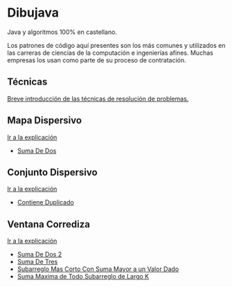 # Dibujava

Java y algoritmos 100% en castellano.

Los patrones de código aquí presentes son los más comunes y utilizados en las carreras de ciencias de la computación e ingenierías afines.
Muchas empresas los usan como parte de su proceso de contratación.

## Técnicas

[Breve introducción de las técnicas de resolución de problemas.
](tecnicas.md)

## Mapa Dispersivo

[Ir a la explicación](src%2Fmain%2Fjava%2Fcom%2Fzurcacielos%2Falgoritmos%2FMapaDispersivo%2Fmapadispersivo.md)

- [Suma De Dos](src%2Fmain%2Fjava%2Fcom%2Fzurcacielos%2Falgoritmos%2FMapaDispersivo%2FSumaDeDos.java)

## Conjunto Dispersivo
[Ir a la explicación](src%2Fmain%2Fjava%2Fcom%2Fzurcacielos%2Falgoritmos%2FConjuntoDispersivo%2Fconjuntodispersivo.md)

- [Contiene Duplicado](src%2Fmain%2Fjava%2Fcom%2Fzurcacielos%2Falgoritmos%2FConjuntoDispersivo%2FContieneDuplicado.java)

## Ventana Corrediza

[Ir a la explicación](src%2Fmain%2Fjava%2Fcom%2Fzurcacielos%2Falgoritmos%2FVentanaCorrediza%2Fventanacorrediza.md)
- [Suma De Dos 2](src%2Fmain%2Fjava%2Fcom%2Fzurcacielos%2Falgoritmos%2FVentanaCorrediza%2FSumaDeDos2.java)
- [Suma De Tres](src%2Fmain%2Fjava%2Fcom%2Fzurcacielos%2Falgoritmos%2FVentanaCorrediza%2FSumaDe3.java)
- [Subarreglo Mas Corto Con Suma Mayor a un Valor Dado](src%2Fmain%2Fjava%2Fcom%2Fzurcacielos%2Falgoritmos%2FVentanaCorrediza%2FSubarregloMasCortoConSumaMayorAUnValorDado.java)
- [Suma Maxima de Todo Subarreglo de Largo K](src%2Fmain%2Fjava%2Fcom%2Fzurcacielos%2Falgoritmos%2FVentanaCorrediza%2FSumaMaximaDeTodoSubArregloDeLargoK.java)

